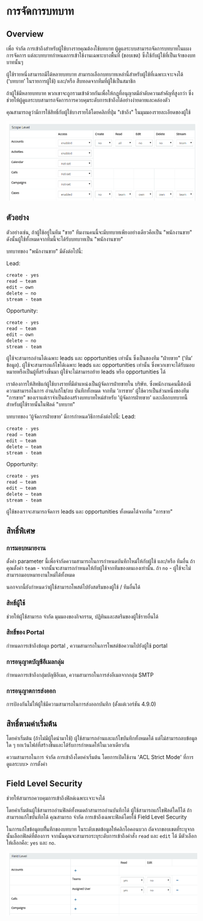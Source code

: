 # การจัดการบทบาท

## Overview

เพื่อ จำกัด การเข้าถึงสำหรับผู้ใช้บางรายคุณต้องใช้บทบาท ผู้ดูแลระบบสามารถจัดการบทบาทในแผงการจัดการ แต่ละบทบาทกำหนดการเข้าใช้งานเฉพาะบางพื้นที่ (ขอบเขต) ซึ่งใช้กับผู้ใช้ที่เป็นเจ้าของบทบาทนั้นๆ

ผู้ใช้รายหนึ่งสามารถมีได้หลายบทบาท สามารถเลือกบทบาทเหล่านี้สำหรับผู้ใช้ที่เฉพาะเจาะจงได้ (‘บทบาท’ ในรายการผู้ใช้) และ/หรือ สืบทอดจากทีมที่ผู้ใช้เป็นสมาชิก

ถ้าผู้ใช้มีหลายบทบาท  พวกเขาจะถูกรวมเข้าด้วยกันเพื่อให้กฎที่อนุญาตมีลำดับความสำคัญที่สูงกว่า ซึ่งช่วยให้ผู้ดูแลระบบสามารถจัดการการควบคุมระดับการเข้าถึงได้อย่างง่ายดายและคล่องตัว

คุณสามารถดูว่ามีการใช้สิทธิ์กับผู้ใช้บางรายได้โดยคลิกที่ปุ่ม "เข้าถึง" ในมุมมองรายละเอียดของผู้ใช้

![1](https://raw.githubusercontent.com/espocrm/documentation/master/docs/_static/images/administration/roles-management/scope-level.png)

## ตัวอย่าง

ตัวอย่างเช่น, ถ้าผู้ใช้อยู่ในทีม "ขาย" ทีมงานคนนี้จะมีบทบาทเพียงอย่างเดียวคือเป็น "พนักงานขาย" ดังนั้นผู้ใช้ทั้งหมดจากทีมนี้จะได้รับบทบาทเป็น "พนักงานขาย"

บทบาทของ "พนักงานขาย" มีดังต่อไปนี้:

Lead:
```
create - yes
read – team
edit – own
delete – no
stream - team
```

Opportunity:
```
create - yes
read – team
edit – own
delete – no
stream - team
```

ผู้ใช้จะสามารถอ่านได้เฉพาะ leads และ opportunities เท่านั้น ซึ่งเป็นของทีม "ฝ่ายขาย" (‘ทีม’ ข้อมูล).
ผู้ใช้จะสามารถแก้ไขได้เฉพาะ leads และ opportunities เท่านั้น ซึ่งพวกเขาจะได้รับมอบหมายหรือเป็นผู้ที่สร้างขึ้นมา
ผู้ใช้จะไม่สามารถย้าย leads หรือ opportunities ได้

เราต้องการให้สิทธิแก่ผู้ใช้บางรายที่มีตำแหน่งเป็นผู้จัดการฝ่ายขายใน บริษัท. ซึ่งพนักงานคนนี้ต้องมีความสามารถในการ อ่าน/แก้ไข/ลบ บันทึกทั้งหมด จากทีม ‘การขาย’  ผู้ใช้ควรเป็นส่วนหนึ่งของทีม "การขาย" ของเราแต่เราจำเป็นต้องสร้างบทบาทใหม่สำหรับ 'ผู้จัดการฝ่ายขาย' และเลือกบทบาทนี้สำหรับผู้ใช้รายนั้นในฟิลด์ "บทบาท"

บทบาทของ ‘ผู้จัดการฝ่ายขาย’ มีการกำหนดวิธีการดังต่อไปนี้:
Lead:
```
create - yes
read – team
edit – team
delete – team
stream - team
```

Opportunity:
```
create - yes
read – team
edit – team
delete – team
stream - team
```

ผู้ใช้ของเราจะสามารถจัดการ leads และ opportunities ทั้งหมดได้จากทีม "การขาย"


## สิทธิ์พิเศษ

### การมอบหมายงาน

ตั้งค่า parameter นี้เพื่อจำกัดความสามารถในการกำหนดบันทึกใหม่ให้กับผู้ใช้ และ/หรือ ทีมอื่น ถ้าคุณตั้งค่า `team` - จากนั้นจะสามารถกำหนดให้กับผู้ใช้จากทีมของตนเองเท่านั้น. ถ้า `no` - ผู้ใช้จะไม่สามารถมอบหมายงานใหม่ได้ทั้งหมด

นอกจากนี้ยังกำหนดว่าผู้ใช้สามารถโพสต์ไปยังสตรีมของผู้ใช้ / ทีมอื่นได้

### สิทธิ์ผู้ใช้

ช่วยให้ผู้ใช้สามารถ จำกัด มุมมองของกิจกรรม, ปฏิทินและสตรีมของผู้ใช้รายอื่นได้

### สิทธิ์ของ Portal 

กำหนดการเข้าถึงข้อมูล portal , ความสามารถในการโพสต์ข้อความไปยังผู้ใช้ portal

### การอนุญาตบัญชีอีเมลกลุ่ม

กำหนดการเข้าถึงกลุ่มบัญชีอีเมล, ความสามารถในการส่งอีเมลจากกลุ่ม SMTP

### การอนุญาตการส่งออก

การป้องกันไม่ให้ผู้ใช้มีความสามารถในการส่งออกบันทึก (ตั้งแต่เวอร์ชัน 4.9.0)

## สิทธิ์ตามค่าเริ่มต้น

โดยค่าเริ่มต้น (ถ้าไม่มีผู้ใดนำมาใช้) ผู้ใช้สามารถอ่านและแก้ไขบันทึกทั้งหมดได้ แต่ไม่สามารถลบข้อมูลใด ๆ ยกเว้นไฟล์ที่สร้างขึ้นและได้รับการกำหนดให้ในเวลาเดียวกัน

ความสามารถในการ จำกัด การเข้าถึงโดยค่าเริ่มต้น โดยการเปิดใช้งาน 'ACL Strict Mode' ที่การดูแลระบบ> การตั้งค่า

## Field Level Security

ช่วยให้สามารถควบคุมการเข้าถึงฟิลด์เฉพาะเจาะจงได้

โดยค่าเริ่มต้นผู้ใช้สามารถอ่านฟิลด์ทั้งหมดถ้าสามารถอ่านบันทึกได้ ผู้ใช้สามารถแก้ไขฟิลด์ใดก็ได้ ถ้าสามารถแก้ไขบันทึกได้  คุณสามารถ จำกัด การเข้าถึงเฉพาะฟิลด์โดยใช้ Field Level Security

ในการแก้ไขข้อมูลบที่ันทึกของบทบาท ในระดับเขตข้อมูลให้คลิกไอคอนบวก ถัดจากขอบเขตที่ระบุจากนั้นเลือกฟิลด์ที่ต้องการ จากนั้นคุณจะสามารถระบุระดับการเข้าถึงคำสั่ง `read` และ `edit` ได้ มีตัวเลือกให้เลือกคือ: `yes` และ `no`.

![2](https://raw.githubusercontent.com/espocrm/documentation/master/docs/_static/images/administration/roles-management/field-level-secutiry.png)
